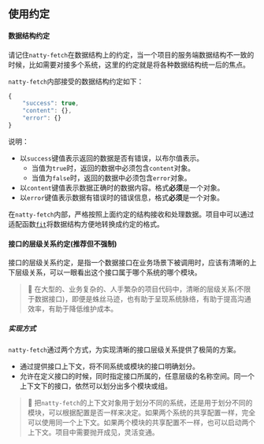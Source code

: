 ## 使用约定

#### 数据结构约定

请记住`natty-fetch`在数据结构上的约定，当一个项目的服务端数据结构不一致的时候，比如需要对接多个系统，这里的约定就是将各种数据结构统一后的焦点。

`natty-fetch`内部接受的数据结构约定如下：

```js
{
    "success": true,
    "content": {},
    "error": {}
}
```

说明：

* 以`success`键值表示返回的数据是否有错误，以布尔值表示。
  - 当值为`true`时，返回的数据中必须包含`content`对象。
  - 当值为`false`时，返回的数据中必须包含`error`对象。
* 以`content`键值表示数据正确时的数据内容。格式**必须**是一个对象。
* 以`error`键值表示数据有错误时的错误信息，格式**必须**是一个对象。

在`natty-fetch`内部，严格按照上面约定的结构接收和处理数据。项目中可以通过适配函数[`fit`](options.md#fit)将数据结构方便地转换成约定的格式。


#### 接口的层级关系约定(推荐但不强制)

接口的层级关系约定，是指一个数据接口在业务场景下被调用时，应该有清晰的上下层级关系，可以一眼看出这个接口属于哪个系统的哪个模块。

> 💊 在大型的、业务复杂的、人手繁杂的项目代码中，清晰的层级关系(不限于数据接口)，即便是蛛丝马迹，也有助于呈现系统脉络，有助于提高沟通效率，有助于降低维护成本。

##### 实现方式

`natty-fetch`通过两个方式，为实现清晰的接口层级关系提供了极简的方案。

* 通过提供接口上下文，将不同系统或模块的接口明确划分。
* 允许在定义接口的时候，同时指定接口所属的，任意层级的名称空间。同一个上下文下的接口，依然可以划分出多个模块或组。

> 💊 把`natty-fetch`的上下文对象用于划分不同的系统，还是用于划分不同的模块，可以根据配置是否一样来决定。如果两个系统的共享配置一样，完全可以使用同一个上下文。如果两个模块的共享配置不一样，也可以启动两个上下文。项目中需要抛开成见，灵活变通。


